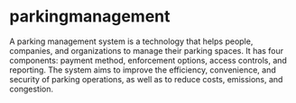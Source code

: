 # parkingmanagement
A parking management system is a technology that helps people, companies, and organizations to manage their parking spaces.
It has four components: payment method, enforcement options, access controls, and reporting. 
The system aims to improve the efficiency, convenience, and security of parking operations, as well as to reduce costs, emissions, and congestion.
